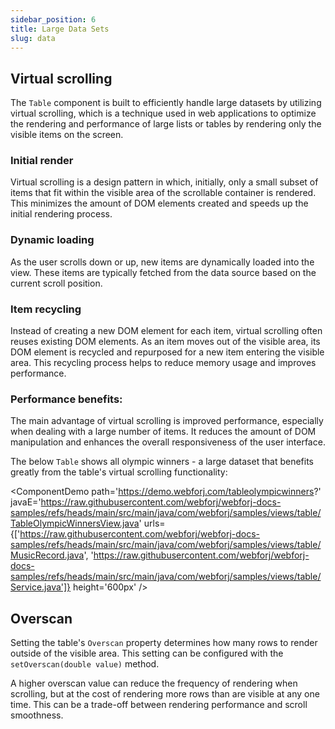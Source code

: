 ```yaml
---
sidebar_position: 6
title: Large Data Sets
slug: data
---
```


## Virtual scrolling

The `Table` component is built to efficiently handle large datasets by utilizing virtual scrolling, which  is a technique used in web applications to optimize the rendering and performance of large lists or tables by rendering only the visible items on the screen.

### Initial render

Virtual scrolling is a design pattern in which, initially, only a small subset of items that fit within the visible area of the scrollable container is rendered. This minimizes the amount of DOM elements created and speeds up the initial rendering process.

### Dynamic loading
As the user scrolls down or up, new items are dynamically loaded into the view. These items are typically fetched from the data source based on the current scroll position.

### Item recycling
Instead of creating a new DOM element for each item, virtual scrolling often reuses existing DOM elements. As an item moves out of the visible area, its DOM element is recycled and repurposed for a new item entering the visible area. This recycling process helps to reduce memory usage and improves performance.

### Performance benefits:

The main advantage of virtual scrolling is improved performance, especially when dealing with a large number of items. It reduces the amount of DOM manipulation and enhances the overall responsiveness of the user interface.

The below `Table` shows all olympic winners - a large dataset that benefits greatly from the table's virtual scrolling functionality:

<ComponentDemo
path='https://demo.webforj.com/tableolympicwinners?' 
javaE='https://raw.githubusercontent.com/webforj/webforj-docs-samples/refs/heads/main/src/main/java/com/webforj/samples/views/table/TableOlympicWinnersView.java'
urls={['https://raw.githubusercontent.com/webforj/webforj-docs-samples/refs/heads/main/src/main/java/com/webforj/samples/views/table/MusicRecord.java', 
'https://raw.githubusercontent.com/webforj/webforj-docs-samples/refs/heads/main/src/main/java/com/webforj/samples/views/table/Service.java']}
height='600px'
/>

## Overscan

Setting the table's `Overscan` property determines how many rows to render outside of the visible area. This setting can be configured with the `setOverscan(double value)` method.

A higher overscan value can reduce the frequency of rendering when scrolling, but at the cost of rendering more rows than are visible at any one time. This can be a trade-off between rendering performance and scroll smoothness.